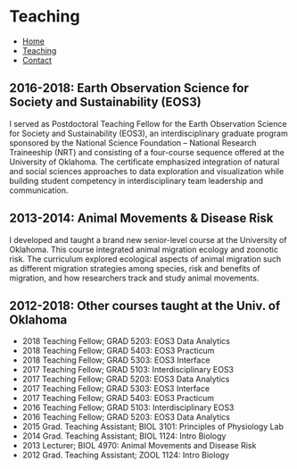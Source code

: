 # Teaching

* [Home](https://acontina.github.io/Research)
* [Teaching](https://acontina.github.io/Teaching)
* [Contact](https://acontina.github.io/contact)

## 2016-2018: Earth Observation Science for Society and Sustainability (EOS3) 
I served as Postdoctoral Teaching Fellow for the Earth Observation Science for Society and Sustainability (EOS3), an interdisciplinary graduate program sponsored by the National Science Foundation – National Research Traineeship (NRT) and consisting of a four-course sequence offered at the University of Oklahoma. The certificate emphasized integration of natural and social sciences approaches to data exploration and visualization while building student competency in interdisciplinary team leadership and communication. 

## 2013-2014: Animal Movements & Disease Risk
I developed and taught a brand new senior-level course at the University of Oklahoma. This course integrated animal migration ecology and zoonotic risk. The curriculum explored ecological aspects of animal migration such as different migration strategies among species, risk and benefits of migration, and how researchers track and study animal movements.
 
## 2012-2018: Other courses taught at the Univ. of Oklahoma
* 2018 Teaching Fellow; GRAD 5203: EOS3 Data Analytics
* 2018 Teaching Fellow; GRAD 5403: EOS3 Practicum
* 2018 Teaching Fellow; GRAD 5303: EOS3 Interface
* 2017 Teaching Fellow; GRAD 5103: Interdisciplinary EOS3
* 2017 Teaching Fellow; GRAD 5203: EOS3 Data Analytics
* 2017 Teaching Fellow; GRAD 5303: EOS3 Interface
* 2017 Teaching Fellow; GRAD 5403: EOS3 Practicum
* 2016 Teaching Fellow; GRAD 5103: Interdisciplinary EOS3
* 2016 Teaching Fellow; GRAD 5203: EOS3 Data Analytics
* 2015 Grad. Teaching Assistant; BIOL 3101: Principles of Physiology Lab
* 2014 Grad. Teaching Assistant; BIOL 1124: Intro Biology
* 2013 Lecturer; BIOL 4970: Animal Movements and Disease Risk
* 2012 Grad. Teaching Assistant; ZOOL 1124: Intro Biology
